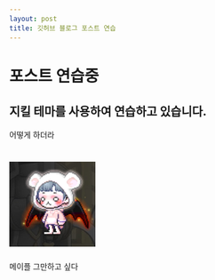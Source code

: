 ```yaml
---
layout: post
title: 깃허브 블로그 포스트 연습
---
```

# 포스트 연습중
  ## 지킬 테마를 사용하여 연습하고 있습니다.
  어떻게 하더라
# ![프로필 이미지](/images/pf.png)
  메이플 그만하고 싶다
